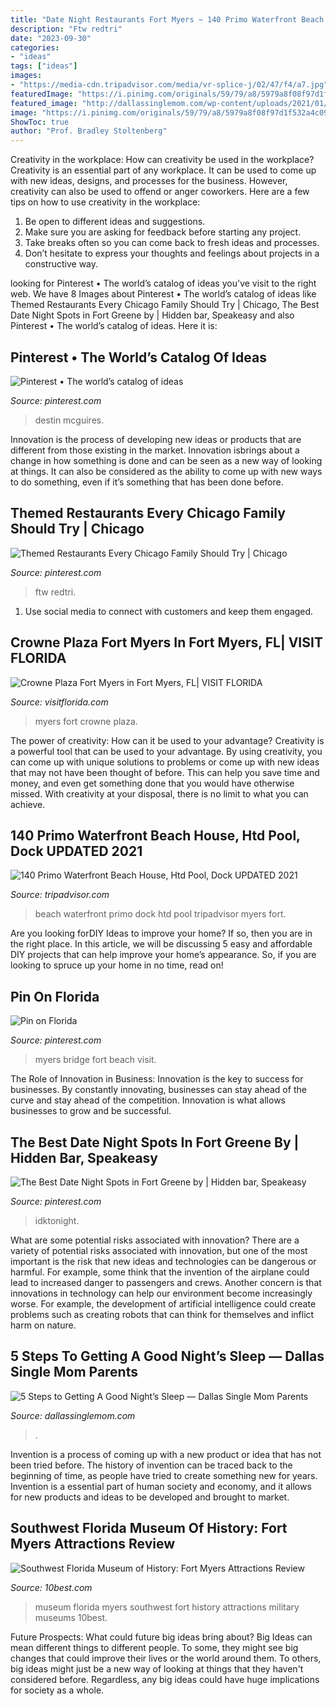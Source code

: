 ```yaml
---
title: "Date Night Restaurants Fort Myers ~ 140 Primo Waterfront Beach House, Htd Pool, Dock Updated 2021"
description: "Ftw redtri"
date: "2023-09-30"
categories:
- "ideas"
tags: ["ideas"]
images:
- "https://media-cdn.tripadvisor.com/media/vr-splice-j/02/47/f4/a7.jpg"
featuredImage: "https://i.pinimg.com/originals/59/79/a8/5979a8f08f97d1f532a4c095170f3444.jpg"
featured_image: "http://dallassinglemom.com/wp-content/uploads/2021/01/5-Steps-to-Getting-a-Good-Nights-Sleep.png"
image: "https://i.pinimg.com/originals/59/79/a8/5979a8f08f97d1f532a4c095170f3444.jpg"
ShowToc: true
author: "Prof. Bradley Stoltenberg"
---
```



Creativity in the workplace: How can creativity be used in the workplace?
Creativity is an essential part of any workplace. It can be used to come up with new ideas, designs, and processes for the business. However, creativity can also be used to offend or anger coworkers. Here are a few tips on how to use creativity in the workplace: 
1. Be open to different ideas and suggestions.
2. Make sure you are asking for feedback before starting any project. 
3. Take breaks often so you can come back to fresh ideas and processes. 
4. Don’t hesitate to express your thoughts and feelings about projects in a constructive way.

	

		
looking for Pinterest • The world’s catalog of ideas you've visit to the right web. We have 8 Images about Pinterest • The world’s catalog of ideas like Themed Restaurants Every Chicago Family Should Try | Chicago, The Best Date Night Spots in Fort Greene by | Hidden bar, Speakeasy and also Pinterest • The world’s catalog of ideas. Here it is:
		
    
## Pinterest • The World’s Catalog Of Ideas

<img loading=lazy src="https://s-media-cache-ak0.pinimg.com/736x/0d/da/f4/0ddaf478a4f62c2e408128c99571a3f9.jpg" onerror="this.onerror=null;this.src='https://tse4.mm.bing.net/th?id=OIP.ACEbEI_NzPEejpkwq7XQAQHaFj&amp;pid=15.1';" alt="Pinterest • The world’s catalog of ideas">

_Source: pinterest.com_

>destin mcguires. 

	

Innovation is the process of developing new ideas or products that are different from those existing in the market. Innovation isbrings about a change in how something is done and can be seen as a new way of looking at things. It can also be considered as the ability to come up with new ways to do something, even if it’s something that has been done before.

    
## Themed Restaurants Every Chicago Family Should Try | Chicago

<img loading=lazy src="https://i.pinimg.com/originals/59/79/a8/5979a8f08f97d1f532a4c095170f3444.jpg" onerror="this.onerror=null;this.src='https://tse4.mm.bing.net/th?id=OIP.Pu1VDuMhK0LqTz8ugjkafAHaE8&amp;pid=15.1';" alt="Themed Restaurants Every Chicago Family Should Try | Chicago">

_Source: pinterest.com_

>ftw redtri. 

	

1. Use social media to connect with customers and keep them engaged.

    
## Crowne Plaza Fort Myers In Fort Myers, FL| VISIT FLORIDA

<img loading=lazy src="https://www.visitflorida.com/bin/vf/static/a0t4/a0t40000007qt8IAAQ/rendition.0014000000lHVEUAA411302017125547523.1280.500.imagecache" onerror="this.onerror=null;this.src='https://tse3.mm.bing.net/th?id=OIP.ph9ClYLuvTwWSsUYHKvFHgHaC5&amp;pid=15.1';" alt="Crowne Plaza Fort Myers in Fort Myers, FL| VISIT FLORIDA">

_Source: visitflorida.com_

>myers fort crowne plaza. 

	

The power of creativity: How can it be used to your advantage?
Creativity is a powerful tool that can be used to your advantage. By using creativity, you can come up with unique solutions to problems or come up with new ideas that may not have been thought of before. This can help you save time and money, and even get something done that you would have otherwise missed. With creativity at your disposal, there is no limit to what you can achieve.

    
## 140 Primo Waterfront Beach House, Htd Pool, Dock UPDATED 2021

<img loading=lazy src="https://media-cdn.tripadvisor.com/media/vr-splice-j/02/47/f4/a7.jpg" onerror="this.onerror=null;this.src='https://tse3.mm.bing.net/th?id=OIP.GUFUmHIfjUmGhDTFNeTW9QHaE7&amp;pid=15.1';" alt="140 Primo Waterfront Beach House, Htd Pool, Dock UPDATED 2021">

_Source: tripadvisor.com_

>beach waterfront primo dock htd pool tripadvisor myers fort. 

	

Are you looking forDIY Ideas to improve your home? If so, then you are in the right place. In this article, we will be discussing 5 easy and affordable DIY projects that can help improve your home’s appearance. So, if you are looking to spruce up your home in no time, read on!

    
## Pin On Florida

<img loading=lazy src="https://i.pinimg.com/originals/9a/c7/1d/9ac71d19c52bbcea20070adeb45c8b86.jpg" onerror="this.onerror=null;this.src='https://tse3.mm.bing.net/th?id=OIP.3ALU70mfznApCMZlyd9fHQHaHa&amp;pid=15.1';" alt="Pin on Florida">

_Source: pinterest.com_

>myers bridge fort beach visit. 

	

The Role of Innovation in Business:
Innovation is the key to success for businesses. By constantly innovating, businesses can stay ahead of the curve and stay ahead of the competition. Innovation is what allows businesses to grow and be successful.

    
## The Best Date Night Spots In Fort Greene By | Hidden Bar, Speakeasy

<img loading=lazy src="https://i.pinimg.com/originals/a2/53/62/a2536285b7bf2293a299e1352510ce1a.jpg" onerror="this.onerror=null;this.src='https://tse2.mm.bing.net/th?id=OIP.A9f3oko2He3s_ciYiK1aMQHaEo&amp;pid=15.1';" alt="The Best Date Night Spots in Fort Greene by | Hidden bar, Speakeasy">

_Source: pinterest.com_

>idktonight. 

	

What are some potential risks associated with innovation?
There are a variety of potential risks associated with innovation, but one of the most important is the risk that new ideas and technologies can be dangerous or harmful. For example, some think that the invention of the airplane could lead to increased danger to passengers and crews. Another concern is that innovations in technology can help our environment become increasingly worse. For example, the development of artificial intelligence could create problems such as creating robots that can think for themselves and inflict harm on nature.

    
## 5 Steps To Getting A Good Night’s Sleep — Dallas Single Mom Parents

<img loading=lazy src="http://dallassinglemom.com/wp-content/uploads/2021/01/5-Steps-to-Getting-a-Good-Nights-Sleep.png" onerror="this.onerror=null;this.src='https://tse1.mm.bing.net/th?id=OIP.0TuFI5JJXt8glkgbIDJJcwHaLH&amp;pid=15.1';" alt="5 Steps to Getting A Good Night’s Sleep — Dallas Single Mom Parents">

_Source: dallassinglemom.com_

>. 

	

Invention is a process of coming up with a new product or idea that has not been tried before. The history of invention can be traced back to the beginning of time, as people have tried to create something new for years. Invention is a essential part of human society and economy, and it allows for new products and ideas to be developed and brought to market.

    
## Southwest Florida Museum Of History: Fort Myers Attractions Review

<img loading=lazy src="http://img1.10bestmedia.com/Images/Photos/315652/p-_MG_8203hd72_54_990x660.jpg" onerror="this.onerror=null;this.src='https://tse4.mm.bing.net/th?id=OIP.j-J7ehjCl6DINPxkWRCGXAHaE8&amp;pid=15.1';" alt="Southwest Florida Museum of History: Fort Myers Attractions Review">

_Source: 10best.com_

>museum florida myers southwest fort history attractions military museums 10best. 

	

Future Prospects: What could future big ideas bring about?
Big Ideas can mean different things to different people. To some, they might see big changes that could improve their lives or the world around them. To others, big ideas might just be a new way of looking at things that they haven't considered before. Regardless, any big ideas could have huge implications for society as a whole.

